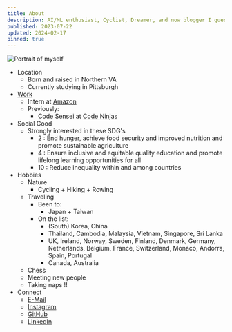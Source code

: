 ```yaml
---
title: About
description: AI/ML enthusiast, Cyclist, Dreamer, and now blogger I guess ...
published: 2023-07-22
updated: 2024-02-17
pinned: true
---
```


![Portrait of myself](/img/myself.webp)

- Location
  - Born and raised in Northern VA
  - Currently studying in Pittsburgh
- [Work](/cv)
  - Intern at [Amazon](https://amazon.com)
  - Previously: 
    - Code Sensei at [Code Ninjas](https://www.codeninjas.com/)
- Social Good
  - Strongly interested in these SDG's 
    - 2 : End hunger, achieve food security and improved nutrition and promote sustainable agriculture
    - 4 : Ensure inclusive and equitable quality education and promote lifelong learning opportunities for all
    - 10 :  Reduce inequality within and among countries
- Hobbies
  - Nature
    - Cycling + Hiking + Rowing 
  - Traveling 
    - Been to:
      - Japan + Taiwan
    - On the list:
      - (South) Korea, China
      - Thailand, Cambodia, Malaysia, Vietnam, Singapore, Sri Lanka
      - UK, Ireland, Norway, Sweden, Finland, Denmark, Germany, Netherlands, Belgium, France, Switzerland, Monaco, Andorra, Spain, Portugal
      - Canada, Australia
  - Chess
  - Meeting new people
  - Taking naps !! 
- Connect
  - [E-Mail](mailto:chentreehwang@gmail.com)
  - [Instagram](https://www.instagram.com/chen.chi.hwang/)
  - [GitHub](https://github.com/chenchihwang)
  - [LinkedIn](https://www.linkedin.com/in/chen-chi-hwang/)
